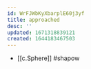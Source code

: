 ```yaml
---
id: WrFJWbKyXbarplE60j3yf
title: approached
desc: ''
updated: 1671318839121
created: 1644183467503
---
```


- [[c.Sphere]] #shapow
